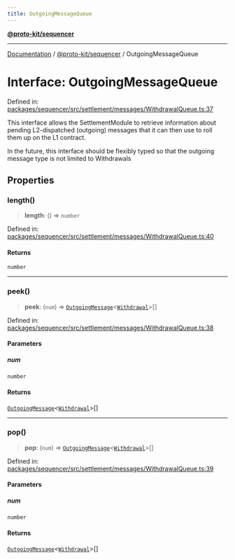 ```yaml
---
title: OutgoingMessageQueue
---
```


[**@proto-kit/sequencer**](../README.md)

***

[Documentation](../../../README.md) / [@proto-kit/sequencer](../README.md) / OutgoingMessageQueue

# Interface: OutgoingMessageQueue

Defined in: [packages/sequencer/src/settlement/messages/WithdrawalQueue.ts:37](https://github.com/proto-kit/framework/blob/28efa802e3737fc3b77339148b307ef7246f3ef1/packages/sequencer/src/settlement/messages/WithdrawalQueue.ts#L37)

This interface allows the SettlementModule to retrieve information about
pending L2-dispatched (outgoing) messages that it can then use to roll
them up on the L1 contract.

In the future, this interface should be flexibly typed so that the
outgoing message type is not limited to Withdrawals

## Properties

### length()

> **length**: () => `number`

Defined in: [packages/sequencer/src/settlement/messages/WithdrawalQueue.ts:40](https://github.com/proto-kit/framework/blob/28efa802e3737fc3b77339148b307ef7246f3ef1/packages/sequencer/src/settlement/messages/WithdrawalQueue.ts#L40)

#### Returns

`number`

***

### peek()

> **peek**: (`num`) => [`OutgoingMessage`](OutgoingMessage.md)\<[`Withdrawal`](../../protocol/classes/Withdrawal.md)\>[]

Defined in: [packages/sequencer/src/settlement/messages/WithdrawalQueue.ts:38](https://github.com/proto-kit/framework/blob/28efa802e3737fc3b77339148b307ef7246f3ef1/packages/sequencer/src/settlement/messages/WithdrawalQueue.ts#L38)

#### Parameters

##### num

`number`

#### Returns

[`OutgoingMessage`](OutgoingMessage.md)\<[`Withdrawal`](../../protocol/classes/Withdrawal.md)\>[]

***

### pop()

> **pop**: (`num`) => [`OutgoingMessage`](OutgoingMessage.md)\<[`Withdrawal`](../../protocol/classes/Withdrawal.md)\>[]

Defined in: [packages/sequencer/src/settlement/messages/WithdrawalQueue.ts:39](https://github.com/proto-kit/framework/blob/28efa802e3737fc3b77339148b307ef7246f3ef1/packages/sequencer/src/settlement/messages/WithdrawalQueue.ts#L39)

#### Parameters

##### num

`number`

#### Returns

[`OutgoingMessage`](OutgoingMessage.md)\<[`Withdrawal`](../../protocol/classes/Withdrawal.md)\>[]
